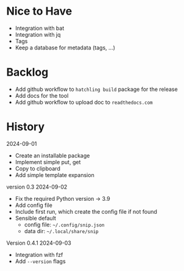 # Nice to Have
- Integration with bat
- Integration with jq
- Tags
- Keep a database for metadata (tags, ...)

# Backlog
- Add github workflow to `hatchling build` package for the release
- Add docs for the tool
- Add github workflow to upload doc to `readthedocs.com`

# History

2024-09-01

- Create an installable package
- Implement simple put, get
- Copy to clipboard
- Add simple template expansion

version 0.3 2024-09-02

- Fix the required Python version -> 3.9
- Add config file
- Include first run, which create the config file if not found
- Sensible default
    - config file: `~/.config/snip.json`
    - data dir: `~/.local/share/snip`

Version 0.4.1 2024-09-03
- Integration with fzf
- Add `--version` flags

